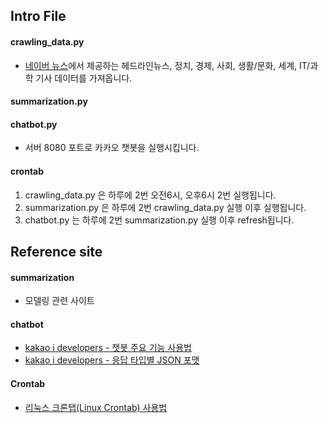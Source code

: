 ## Intro File

#### crawling_data.py

- [네이버 뉴스](https://news.naver.com/)에서 제공하는 헤드라인뉴스, 정치, 경제, 사회, 생활/문화, 세계, IT/과학 기사 데이터를 가져옵니다.

#### summarization.py

#### chatbot.py

- 서버 8080 포트로 카카오 챗봇을 실행시킵니다.

#### crontab

1. crawling_data.py 은 하루에 2번 오전6시, 오후6시 2번 실행됩니다.
2. summarization.py 은 하루에 2번 crawling_data.py 실행 이후 실행됩니다.
3. chatbot.py 는 하루에 2번 summarization.py 실행 이후 refresh됩니다.

## Reference site

#### summarization
- 모델링 관련 사이트

#### chatbot
- [kakao i developers - 챗봇 주요 기능 사용법](https://i.kakao.com/docs/tutorial-chatbot-key-features#%EC%8B%9C%EB%82%98%EB%A6%AC%EC%98%A4-%EC%95%88%EC%97%90%EC%84%9C-%EB%B8%94%EB%A1%9D-%EB%A7%8C%EB%93%A4%EA%B8%B0)
- [kakao i developers - 응답 타입별 JSON 포맷](https://i.kakao.com/docs/skill-response-format#skillpayload)

#### Crontab
- [리눅스 크론탭(Linux Crontab) 사용법](https://jdm.kr/blog/2)
